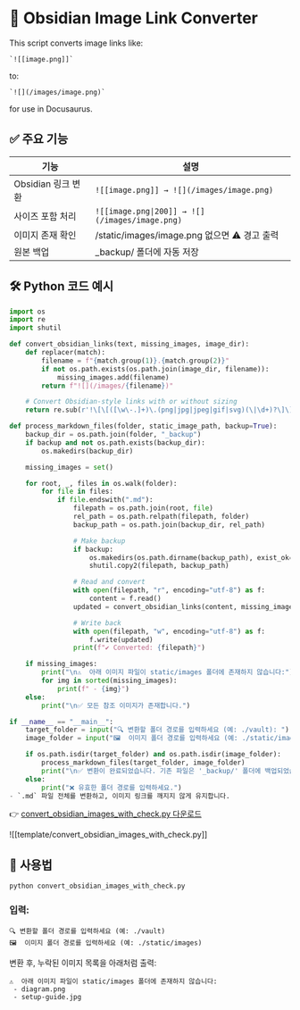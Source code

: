 # 📄 Obsidian Image Link Converter

This script converts image links like:

    `![[image.png]]`

to:

    `![](/images/image.png)`

for use in Docusaurus.

## **✅ 주요 기능**

| **기능**         | **설명**                                         |
| -------------- | ---------------------------------------------- |
| Obsidian 링크 변환 | `![[image.png]] → ![](/images/image.png)`      |
| 사이즈 포함 처리      | `![[image.png\|200]] → ![](/images/image.png)` |
| 이미지 존재 확인      | /static/images/image.png 없으면 ⚠️ 경고 출력          |
| 원본 백업          | _backup/ 폴더에 자동 저장                             |

  
## 🛠 Python 코드 예시


```python
import os
import re
import shutil

def convert_obsidian_links(text, missing_images, image_dir):
    def replacer(match):
        filename = f"{match.group(1)}.{match.group(2)}"
        if not os.path.exists(os.path.join(image_dir, filename)):
            missing_images.add(filename)
        return f"![](/images/{filename})"

    # Convert Obsidian-style links with or without sizing
    return re.sub(r'!\[\[([\w\-.]+)\.(png|jpg|jpeg|gif|svg)(\|\d+)?\]\]', replacer, text)

def process_markdown_files(folder, static_image_path, backup=True):
    backup_dir = os.path.join(folder, "_backup")
    if backup and not os.path.exists(backup_dir):
        os.makedirs(backup_dir)

    missing_images = set()

    for root, _, files in os.walk(folder):
        for file in files:
            if file.endswith(".md"):
                filepath = os.path.join(root, file)
                rel_path = os.path.relpath(filepath, folder)
                backup_path = os.path.join(backup_dir, rel_path)

                # Make backup
                if backup:
                    os.makedirs(os.path.dirname(backup_path), exist_ok=True)
                    shutil.copy2(filepath, backup_path)

                # Read and convert
                with open(filepath, "r", encoding="utf-8") as f:
                    content = f.read()
                updated = convert_obsidian_links(content, missing_images, static_image_path)

                # Write back
                with open(filepath, "w", encoding="utf-8") as f:
                    f.write(updated)
                print(f"✔ Converted: {filepath}")

    if missing_images:
        print("\n⚠️  아래 이미지 파일이 static/images 폴더에 존재하지 않습니다:")
        for img in sorted(missing_images):
            print(f" - {img}")
    else:
        print("\n✅ 모든 참조 이미지가 존재합니다.")

if __name__ == "__main__":
    target_folder = input("🔍 변환할 폴더 경로를 입력하세요 (예: ./vault): ").strip()
    image_folder = input("🖼  이미지 폴더 경로를 입력하세요 (예: ./static/images): ").strip()

    if os.path.isdir(target_folder) and os.path.isdir(image_folder):
        process_markdown_files(target_folder, image_folder)
        print("\n✅ 변환이 완료되었습니다. 기존 파일은 '_backup/' 폴더에 백업되었습니다.")
    else:
        print("❌ 유효한 폴더 경로를 입력하세요.")
- `.md` 파일 전체를 변환하고, 이미지 링크를 깨지지 않게 유지합니다.      
```


  

👉 [convert_obsidian_images_with_check.py 다운로드](sandbox:/mnt/data/convert_obsidian_images_with_check.py?_chatgptios_conversationID=6809f5ee-b154-8008-a5bf-ad39112118e6&_chatgptios_messageID=6f26984a-d728-4f32-a200-0583e90173d9)

![[template/convert_obsidian_images_with_check.py]]


## **🧠 사용법**

```
python convert_obsidian_images_with_check.py
```

### **입력:**

```
🔍 변환할 폴더 경로를 입력하세요 (예: ./vault)
🖼  이미지 폴더 경로를 입력하세요 (예: ./static/images)
```

변환 후, 누락된 이미지 목록을 아래처럼 출력:

```
⚠️  아래 이미지 파일이 static/images 폴더에 존재하지 않습니다:
 - diagram.png
 - setup-guide.jpg
```

  
